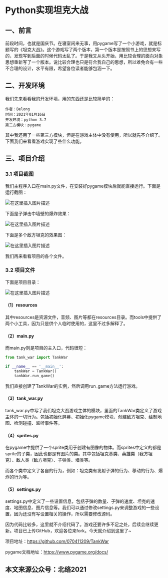 # Python实现坦克大战

## 一、前言

前段时间，也就是国庆节。在寝室闲来无事，用pygame写了一个小游戏，就是标题写的《坦克大战》。这个游戏写了两个版本，第一个版本是按照书上的思想来写的，发现写到后面的时候代码太乱了。于是我又从头开始，用比较合理的面向对象思想重新写了一个版本。说比较合理也只是符合我自己的思想，所以难免会有一些不合理的设计，水平有限，希望各位读者能够包涵一下。

## 二、开发环境

我们先来看看我的开发环境，用的东西还是比较简单的：

```
作者：Belong
时间：2021年01月16日
开发环境：python 3.7
第三方模块：pygame
```

其中我还用了一些第三方模块，但是在游戏主体中没有使用，所以就先不介绍了。下面我们来看看游戏实现了些什么功能。

## 三、项目介绍

### 3.1 项目截图

我们主程序入口在main.py文件，在安装好pygame模块后就能直接运行。下面是运行截图：

![在这里插入图片描述](https://img-blog.csdnimg.cn/2020101616513476.png#pic_center)

下面是子弹击中墙壁的爆炸效果：

![在这里插入图片描述](https://img-blog.csdnimg.cn/20201016165930603.png#pic_center)

下面是多个敌方坦克的效果图：

![在这里插入图片描述](https://img-blog.csdnimg.cn/20201016170337190.png#pic_center)

 我们再来看看项目的各个文件。

### 3.2 项目文件

下面是项目目录：

![在这里插入图片描述](https://img-blog.csdnimg.cn/20201016165018353.png#pic_center)

#### （1）resources

其中resources是资源文件，音频、图片等都在resources目录。而tools中提供了两个小工具，因为只是供个人临时使用的，这里不过多解释了。

#### （2）main.py

而main.py则是项目的主入口，代码很短：

```python
from tank_war import TankWar

if __name__ == '__main__':
    tankWar = TankWar()
    tankWar.run_game()

```

我们直接创建了TankWar的实例，然后调用run_game方法运行游戏。

#### （3）tank_war.py

tank_war.py中写了我们坦克大战游戏主体的模块，里面的TankWar类定义了游戏主体的一切行为。包括初始化屏幕、初始化pygame模块、创建敌方坦克、绘制地图、检测碰撞、监听事件等。

#### （4）sprites.py

在pygame中提供了一个sprite类用于创建有图像的物体。而sprites中定义的都是sprite的子类，因此也都是有图片的类。其中包括坦克基类、英雄类（我方坦克）、敌人类（敌方坦克）、子弹类、墙类等。

而各个类中定义了各自的行为，例如：坦克类有发射子弹的行为、移动的行为、爆炸的行为等。

#### （5）settings.py

settings.py中定义了一些设置信息，包括子弹的数量、子弹的速度、坦克的速度、地图信息、图片信息等。我们可以通过修改settings.py来调整游戏的一些设置，因为还没有写设置相关的操作，所以需要修改源码。

因为代码比较多，这里就不介绍代码了。游戏还要许多不足之处，后续会继续更新。项目已上传GitHub，欢迎各位来fork。今天就介绍到这里了~

项目地址：https://github.com/070411209/TankWar

pygame文档地址：https://www.pygame.org/docs/

本文来源公众号：北络2021
---


